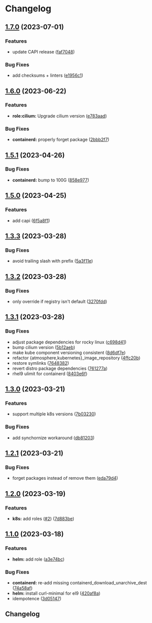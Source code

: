 # Changelog

## [1.7.0](https://github.com/vexxhost/ansible-collection-kubernetes/compare/v1.6.0...v1.7.0) (2023-07-01)


### Features

* update CAPI release ([faf7048](https://github.com/vexxhost/ansible-collection-kubernetes/commit/faf7048aa167314b850b1b4fff817472d5688b4c))


### Bug Fixes

* add checksums + linters ([e1956c1](https://github.com/vexxhost/ansible-collection-kubernetes/commit/e1956c1d0e32835ff5f9ebb877ec4911459277bc))

## [1.6.0](https://github.com/vexxhost/ansible-collection-kubernetes/compare/v1.5.1...v1.6.0) (2023-06-22)


### Features

* **role:cilium:** Upgrade cilium version ([e783aad](https://github.com/vexxhost/ansible-collection-kubernetes/commit/e783aad4190a797c3037849f176e07b179aace23))


### Bug Fixes

* **containerd:** properly forget package ([2bbb2f7](https://github.com/vexxhost/ansible-collection-kubernetes/commit/2bbb2f7eb9c96c48df8cde99d57a2d74fc5f95b8))

## [1.5.1](https://github.com/vexxhost/ansible-collection-kubernetes/compare/v1.5.0...v1.5.1) (2023-04-26)


### Bug Fixes

* **containerd:** bump to 100G ([858e977](https://github.com/vexxhost/ansible-collection-kubernetes/commit/858e977e4a8532a5375422f140cb120183ef6648))

## [1.5.0](https://github.com/vexxhost/ansible-collection-kubernetes/compare/v1.4.0...v1.5.0) (2023-04-25)


### Features

* add capi ([6f5a8f1](https://github.com/vexxhost/ansible-collection-kubernetes/commit/6f5a8f149c043e8ad285f34eab0a0e247dd7cb4b))

## [1.3.3](https://github.com/vexxhost/ansible-collection-kubernetes/compare/v1.3.2...v1.3.3) (2023-03-28)


### Bug Fixes

* avoid trailing slash with prefix ([5a3f11e](https://github.com/vexxhost/ansible-collection-kubernetes/commit/5a3f11e6bf9601adc03e014aab8857742e1a9e24))

## [1.3.2](https://github.com/vexxhost/ansible-collection-kubernetes/compare/v1.3.1...v1.3.2) (2023-03-28)


### Bug Fixes

* only override if registry isn't default ([3270fdd](https://github.com/vexxhost/ansible-collection-kubernetes/commit/3270fdddaed5d86e8c133dce510939af6154bfbf))

## [1.3.1](https://github.com/vexxhost/ansible-collection-kubernetes/compare/v1.3.0...v1.3.1) (2023-03-28)


### Bug Fixes

* adjust package dependencies for rocky linux ([c698d41](https://github.com/vexxhost/ansible-collection-kubernetes/commit/c698d413591fc10838133e0c4b22e1113ea358f7))
* bump cilium version ([5b12aeb](https://github.com/vexxhost/ansible-collection-kubernetes/commit/5b12aeb647a15b6f83513752897ad449741daca4))
* make kube component versioning consistent ([8d6df7e](https://github.com/vexxhost/ansible-collection-kubernetes/commit/8d6df7e82794b9337da12d5fcf46ae865b1d8c44))
* refactor {atmosphere,kubernetes}_image_repository ([4ffc20b](https://github.com/vexxhost/ansible-collection-kubernetes/commit/4ffc20bd032715c953cca91c32843db9fd70e5d1))
* restore symlinks ([7648382](https://github.com/vexxhost/ansible-collection-kubernetes/commit/76483827bd1aef073b280ebce2b573ea3714df14))
* revert distro package dependencies ([761277a](https://github.com/vexxhost/ansible-collection-kubernetes/commit/761277a7478d6978f254ac07ba381ddfab9a6ae1))
* rhel9 ulimit for containerd ([8403e6f](https://github.com/vexxhost/ansible-collection-kubernetes/commit/8403e6f8020a371d6d3d0db27269303d6a5d84f8))

## [1.3.0](https://github.com/vexxhost/ansible-collection-kubernetes/compare/v1.2.1...v1.3.0) (2023-03-21)


### Features

* support multiple k8s versions ([7b03230](https://github.com/vexxhost/ansible-collection-kubernetes/commit/7b03230dbc29869df921c90fb59c9ce6bd5feab8))


### Bug Fixes

* add synchornize workaround ([db81203](https://github.com/vexxhost/ansible-collection-kubernetes/commit/db81203c80ba2e37f0a04054861fa1db8f306558))

## [1.2.1](https://github.com/vexxhost/ansible-collection-kubernetes/compare/v1.2.0...v1.2.1) (2023-03-21)


### Bug Fixes

* forget packages instead of remove them ([eda79d4](https://github.com/vexxhost/ansible-collection-kubernetes/commit/eda79d4551f3764df0e7747c39a48c3b565a020b))

## [1.2.0](https://github.com/vexxhost/ansible-collection-kubernetes/compare/v1.1.0...v1.2.0) (2023-03-19)


### Features

* **k8s:** add roles ([#2](https://github.com/vexxhost/ansible-collection-kubernetes/issues/2)) ([7d883be](https://github.com/vexxhost/ansible-collection-kubernetes/commit/7d883be1c411d4eb5a9f43c443f21f37c8390650))

## [1.1.0](https://github.com/vexxhost/ansible-collection-kubernetes/compare/v1.0.0...v1.1.0) (2023-03-18)


### Features

* **helm:** add role ([a3e74bc](https://github.com/vexxhost/ansible-collection-kubernetes/commit/a3e74bc086d4352e69820dddf8ea5e1f2dd3a8f2))


### Bug Fixes

* **containerd:** re-add missing containerd_download_unarchive_dest ([74a58af](https://github.com/vexxhost/ansible-collection-kubernetes/commit/74a58afa0616fe6c27c45bd571de7f50473eca52))
* **helm:** install curl-minimal for el9 ([420af8a](https://github.com/vexxhost/ansible-collection-kubernetes/commit/420af8a87b16453c63630ae676dbc56f68db679f))
* idempotence ([3d05147](https://github.com/vexxhost/ansible-collection-kubernetes/commit/3d0514753f2393c16cc0e65bd770855280133978))

## Changelog
